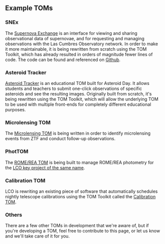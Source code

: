 Example TOMs
---

### SNEx

The [Supernova Exchange](https://supernova.exchange/public/) is an interface for viewing and sharing observational data of supernovae, and for requesting and managing observations with the Las Cumbres Observatory network. In order to make it more maintainable, it is being rewritten from scratch using the TOM Toolkit, which has already resulted in orders of magnitude fewer lines of code. The code can be found and referenced on [Github](https://github.com/jfrostburke/snex2/).

### Asteroid Tracker

[Asteroid Tracker](https://asteroidtracker.lco.global/) is an educational TOM built for Asteroid Day. It allows students and teachers to submit one-click observations of specific asteroids and see the resulting images. Originally built from scratch, it's being rewritten using the TOM Toolkit, which will allow the underlying TOM to be used with multiple front-ends for completely different educational purposes.

### Microlensing TOM

The [Microlensing TOM](https://github.com/KSNikolaus/ZTF_TOM) is being written in order to identify microlensing events from ZTF and conduct follow-up observations.

### PhotTOM

The [ROME/REA TOM](https://github.com/rachel3834/romerea_phot_tom) is being built to manage ROME/REA photometry for the [LCO key project of the same name](https://robonet.lco.global/).

### Calibration TOM

LCO is rewriting an existing piece of software that automatically schedules nightly telescope calibrations using the TOM Toolkit called the [Calibration TOM](https://github.com/LCOGT/calibration-tom/).

### Others

There are a few other TOMs in development that we're aware of, but if you're developing a TOM, feel free to contribute to this page, or let us know and we'll take care of it for you.